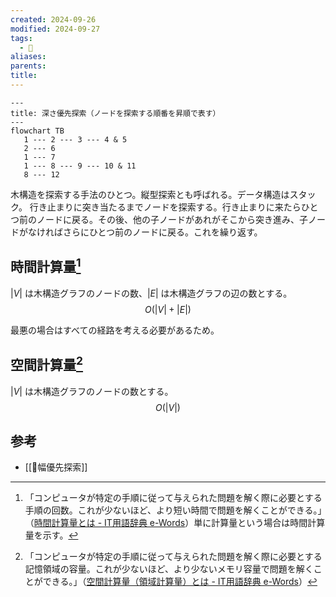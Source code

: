 ```yaml
---
created: 2024-09-26
modified: 2024-09-27
tags:
  - 📝
aliases: 
parents: 
title: 
---
```

```mermaid
--- 
title: 深さ優先探索（ノードを探索する順番を昇順で表す）
---
flowchart TB 
   1 --- 2 --- 3 --- 4 & 5
   2 --- 6
   1 --- 7
   1 --- 8 --- 9 --- 10 & 11
   8 --- 12
```

木構造を探索する手法のひとつ。縦型探索とも呼ばれる。データ構造はスタック。
行き止まりに突き当たるまでノードを探索する。行き止まりに来たらひとつ前のノードに戻る。その後、他の子ノードがあれがそこから突き進み、子ノードがなければさらにひとつ前のノードに戻る。これを繰り返す。

## 時間計算量[^time]
$|V|$ は木構造グラフのノードの数、$|E|$ は木構造グラフの辺の数とする。
 $$O(|V|+|E|)$$
 
 最悪の場合はすべての経路を考える必要があるため。

[^time]: 「コンピュータが特定の手順に従って与えられた問題を解く際に必要とする手順の回数。これが少ないほど、より短い時間で問題を解くことができる。」（[時間計算量とは - IT用語辞典 e-Words](https://e-words.jp/w/%E6%99%82%E9%96%93%E8%A8%88%E7%AE%97%E9%87%8F.html)）単に計算量という場合は時間計算量を示す。

## 空間計算量[^space]
$|V|$ は木構造グラフのノードの数とする。
$$O(|V|)$$

[^space]: 「コンピュータが特定の手順に従って与えられた問題を解く際に必要とする記憶領域の容量。これが少ないほど、より少ないメモリ容量で問題を解くことができる。」（[空間計算量（領域計算量）とは - IT用語辞典 e-Words](https://e-words.jp/w/%E7%A9%BA%E9%96%93%E8%A8%88%E7%AE%97%E9%87%8F.html)）

## 参考
- [[📝幅優先探索]]